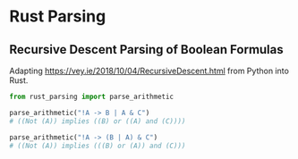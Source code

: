 # Rust Parsing

## Recursive Descent Parsing of Boolean Formulas
Adapting https://vey.ie/2018/10/04/RecursiveDescent.html from Python into Rust.

```python
from rust_parsing import parse_arithmetic

parse_arithmetic("!A -> B | A & C")
# ((Not (A)) implies ((B) or ((A) and (C))))

parse_arithmetic("!A -> (B | A) & C")
# ((Not (A)) implies (((B) or (A)) and (C)))
```
